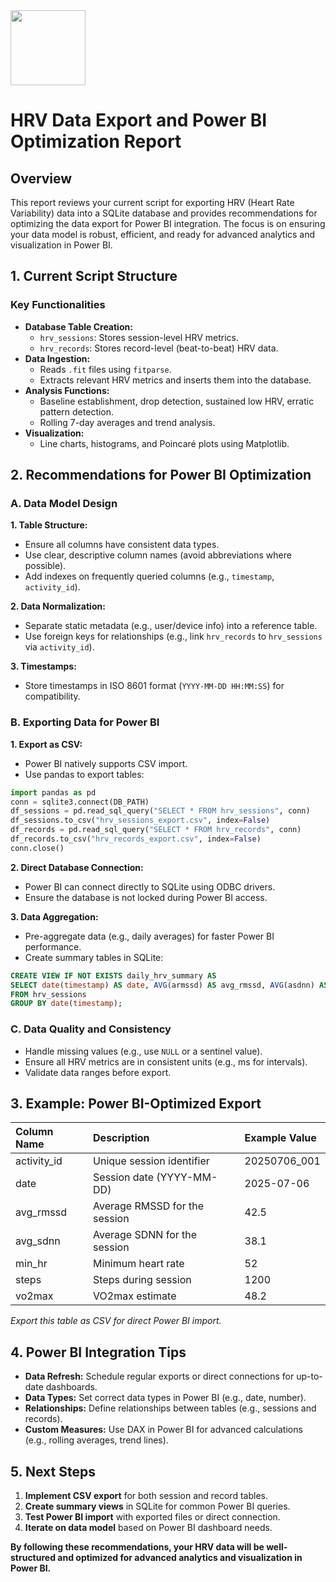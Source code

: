 <img src="https://r2cdn.perplexity.ai/pplx-full-logo-primary-dark%402x.png" class="logo" width="120"/>

# HRV Data Export and Power BI Optimization Report

## Overview

This report reviews your current script for exporting HRV (Heart Rate Variability) data into a SQLite database and provides recommendations for optimizing the data export for Power BI integration. The focus is on ensuring your data model is robust, efficient, and ready for advanced analytics and visualization in Power BI.

## 1. Current Script Structure

### Key Functionalities

- **Database Table Creation:**
    - `hrv_sessions`: Stores session-level HRV metrics.
    - `hrv_records`: Stores record-level (beat-to-beat) HRV data.
- **Data Ingestion:**
    - Reads `.fit` files using `fitparse`.
    - Extracts relevant HRV metrics and inserts them into the database.
- **Analysis Functions:**
    - Baseline establishment, drop detection, sustained low HRV, erratic pattern detection.
    - Rolling 7-day averages and trend analysis.
- **Visualization:**
    - Line charts, histograms, and Poincaré plots using Matplotlib.


## 2. Recommendations for Power BI Optimization

### A. Data Model Design

**1. Table Structure:**

- Ensure all columns have consistent data types.
- Use clear, descriptive column names (avoid abbreviations where possible).
- Add indexes on frequently queried columns (e.g., `timestamp`, `activity_id`).

**2. Data Normalization:**

- Separate static metadata (e.g., user/device info) into a reference table.
- Use foreign keys for relationships (e.g., link `hrv_records` to `hrv_sessions` via `activity_id`).

**3. Timestamps:**

- Store timestamps in ISO 8601 format (`YYYY-MM-DD HH:MM:SS`) for compatibility.


### B. Exporting Data for Power BI

**1. Export as CSV:**

- Power BI natively supports CSV import.
- Use pandas to export tables:

```python
import pandas as pd
conn = sqlite3.connect(DB_PATH)
df_sessions = pd.read_sql_query("SELECT * FROM hrv_sessions", conn)
df_sessions.to_csv("hrv_sessions_export.csv", index=False)
df_records = pd.read_sql_query("SELECT * FROM hrv_records", conn)
df_records.to_csv("hrv_records_export.csv", index=False)
conn.close()
```


**2. Direct Database Connection:**

- Power BI can connect directly to SQLite using ODBC drivers.
- Ensure the database is not locked during Power BI access.

**3. Data Aggregation:**

- Pre-aggregate data (e.g., daily averages) for faster Power BI performance.
- Create summary tables in SQLite:

```sql
CREATE VIEW IF NOT EXISTS daily_hrv_summary AS
SELECT date(timestamp) AS date, AVG(armssd) AS avg_rmssd, AVG(asdnn) AS avg_sdnn
FROM hrv_sessions
GROUP BY date(timestamp);
```


### C. Data Quality and Consistency

- Handle missing values (e.g., use `NULL` or a sentinel value).
- Ensure all HRV metrics are in consistent units (e.g., ms for intervals).
- Validate data ranges before export.


## 3. Example: Power BI-Optimized Export

| Column Name | Description | Example Value |
| :-- | :-- | :-- |
| activity_id | Unique session identifier | 20250706_001 |
| date | Session date (YYYY-MM-DD) | 2025-07-06 |
| avg_rmssd | Average RMSSD for the session | 42.5 |
| avg_sdnn | Average SDNN for the session | 38.1 |
| min_hr | Minimum heart rate | 52 |
| steps | Steps during session | 1200 |
| vo2max | VO2max estimate | 48.2 |

*Export this table as CSV for direct Power BI import.*

## 4. Power BI Integration Tips

- **Data Refresh:** Schedule regular exports or direct connections for up-to-date dashboards.
- **Data Types:** Set correct data types in Power BI (e.g., date, number).
- **Relationships:** Define relationships between tables (e.g., sessions and records).
- **Custom Measures:** Use DAX in Power BI for advanced calculations (e.g., rolling averages, trend lines).


## 5. Next Steps

1. **Implement CSV export** for both session and record tables.
2. **Create summary views** in SQLite for common Power BI queries.
3. **Test Power BI import** with exported files or direct connection.
4. **Iterate on data model** based on Power BI dashboard needs.

**By following these recommendations, your HRV data will be well-structured and optimized for advanced analytics and visualization in Power BI.**

